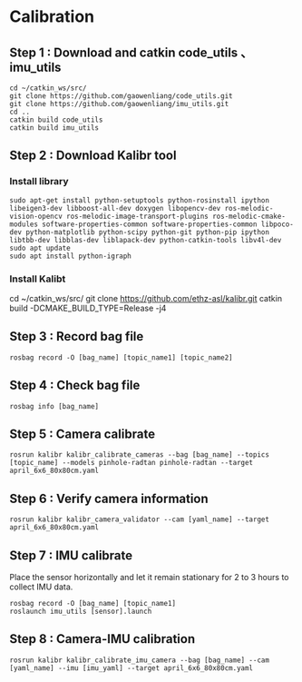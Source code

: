 # Calibration
## Step 1 : Download and catkin code_utils 、 imu_utils
```
cd ~/catkin_ws/src/
git clone https://github.com/gaowenliang/code_utils.git
git clone https://github.com/gaowenliang/imu_utils.git
cd ..
catkin build code_utils
catkin build imu_utils
```
## Step 2 : Download Kalibr tool
### Install library
```
sudo apt-get install python-setuptools python-rosinstall ipython libeigen3-dev libboost-all-dev doxygen libopencv-dev ros-melodic-vision-opencv ros-melodic-image-transport-plugins ros-melodic-cmake-modules software-properties-common software-properties-common libpoco-dev python-matplotlib python-scipy python-git python-pip ipython libtbb-dev libblas-dev liblapack-dev python-catkin-tools libv4l-dev
sudo apt update
sudo apt install python-igraph
```
### Install Kalibt
cd ~/catkin_ws/src/
git clone https://github.com/ethz-asl/kalibr.git
catkin build -DCMAKE_BUILD_TYPE=Release -j4

## Step 3 : Record bag file
```
rosbag record -O [bag_name] [topic_name1] [topic_name2]
```

## Step 4 :  Check bag file
```
rosbag info [bag_name]
```

## Step 5 : Camera calibrate
```
rosrun kalibr kalibr_calibrate_cameras --bag [bag_name] --topics [topic_name] --models pinhole-radtan pinhole-radtan --target april_6x6_80x80cm.yaml
```

## Step 6 : Verify camera information
```
rosrun kalibr kalibr_camera_validator --cam [yaml_name] --target april_6x6_80x80cm.yaml
```

## Step 7 : IMU calibrate
Place the sensor horizontally and let it remain stationary for 2 to 3 hours to collect IMU data.
```
rosbag record -O [bag_name] [topic_name1]
roslaunch imu_utils [sensor].launch
```
## Step 8 : Camera-IMU calibration
```
rosrun kalibr kalibr_calibrate_imu_camera --bag [bag_name] --cam [yaml_name] --imu [imu_yaml] --target april_6x6_80x80cm.yaml
```

